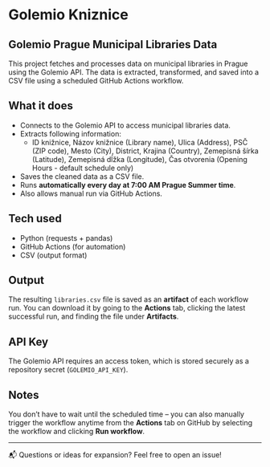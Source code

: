 # Golemio Kniznice
## Golemio Prague Municipal Libraries Data

This project fetches and processes data on municipal libraries in Prague using the Golemio API.
The data is extracted, transformed, and saved into a CSV file using a scheduled GitHub Actions workflow.

## What it does

- Connects to the Golemio API to access municipal libraries data.
- Extracts following information:
  - ID knižnice, Názov knižnice (Library name), Ulica (Address), PSČ (ZIP code), Mesto (City), District, Krajina (Country), Zemepisná šírka (Latitude), Zemepisná dĺžka (Longitude), Čas otvorenia (Opening Hours - default schedule only)
- Saves the cleaned data as a CSV file.
- Runs **automatically every day at 7:00 AM Prague Summer time**.
- Also allows manual run via GitHub Actions.

## Tech used

- Python (requests + pandas)
- GitHub Actions (for automation)
- CSV (output format)

## Output

The resulting `libraries.csv` file is saved as an **artifact** of each workflow run. You can download it by going to the **Actions** tab, clicking the latest successful run, and finding the file under **Artifacts**.

## API Key

The Golemio API requires an access token, which is stored securely as a repository secret (`GOLEMIO_API_KEY`).

## Notes

You don’t have to wait until the scheduled time – you can also manually trigger the workflow anytime from the **Actions** tab on GitHub by selecting the workflow and clicking **Run workflow**.

---

📬 Questions or ideas for expansion? Feel free to open an issue!
